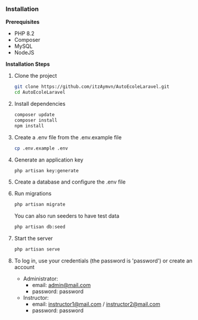 ### Installation

**Prerequisites**

- PHP 8.2
- Composer
- MySQL
- NodeJS

**Installation Steps**

1. Clone the project

    ```sh
    git clone https://github.com/itzAymvn/AutoEcoleLaravel.git
    cd AutoEcoleLaravel
    ```

2. Install dependencies

    ```sh
    composer update
    composer install
    npm install
    ```

3. Create a .env file from the .env.example file

    ```sh
    cp .env.example .env
    ```

4. Generate an application key

    ```sh
    php artisan key:generate
    ```

5. Create a database and configure the .env file

6. Run migrations

    ```sh
    php artisan migrate
    ```

    You can also run seeders to have test data

    ```sh
    php artisan db:seed
    ```

7. Start the server

    ```sh
    php artisan serve
    ```

8. To log in, use your credentials (the password is 'password') or create an account

    - Administrator:
        - email: admin@mail.com
        - password: password
    - Instructor:
        - email: instructor1@mail.com / instructor2@mail.com
        - password: password
